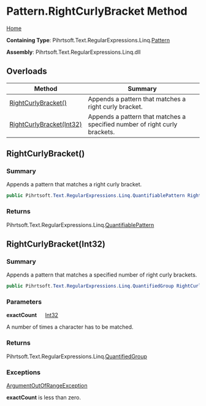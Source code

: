 # Pattern\.RightCurlyBracket Method

[Home](../../../../../../README.md)

**Containing Type**: Pihrtsoft\.Text\.RegularExpressions\.Linq\.[Pattern](../README.md)

**Assembly**: Pihrtsoft\.Text\.RegularExpressions\.Linq\.dll

## Overloads

| Method | Summary |
| ------ | ------- |
| [RightCurlyBracket()](#Pihrtsoft_Text_RegularExpressions_Linq_Pattern_RightCurlyBracket) | Appends a pattern that matches a right curly bracket\. |
| [RightCurlyBracket(Int32)](#Pihrtsoft_Text_RegularExpressions_Linq_Pattern_RightCurlyBracket_System_Int32_) | Appends a pattern that matches a specified number of right curly brackets\. |

## RightCurlyBracket\(\) <a name="Pihrtsoft_Text_RegularExpressions_Linq_Pattern_RightCurlyBracket"></a>

### Summary

Appends a pattern that matches a right curly bracket\.

```csharp
public Pihrtsoft.Text.RegularExpressions.Linq.QuantifiablePattern RightCurlyBracket()
```

### Returns

Pihrtsoft\.Text\.RegularExpressions\.Linq\.[QuantifiablePattern](../../QuantifiablePattern/README.md)

## RightCurlyBracket\(Int32\) <a name="Pihrtsoft_Text_RegularExpressions_Linq_Pattern_RightCurlyBracket_System_Int32_"></a>

### Summary

Appends a pattern that matches a specified number of right curly brackets\.

```csharp
public Pihrtsoft.Text.RegularExpressions.Linq.QuantifiedGroup RightCurlyBracket(int exactCount)
```

### Parameters

**exactCount** &emsp; [Int32](https://docs.microsoft.com/en-us/dotnet/api/system.int32)

A number of times a character has to be matched\.

### Returns

Pihrtsoft\.Text\.RegularExpressions\.Linq\.[QuantifiedGroup](../../QuantifiedGroup/README.md)

### Exceptions

[ArgumentOutOfRangeException](https://docs.microsoft.com/en-us/dotnet/api/system.argumentoutofrangeexception)

**exactCount** is less than zero\.

